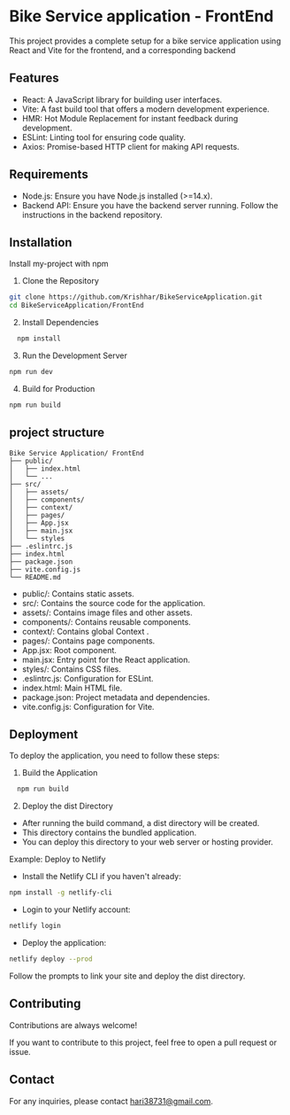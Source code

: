 
# Bike Service application - FrontEnd

This project provides a complete setup for a bike service application using React and Vite for the frontend, and a corresponding backend 



## Features


- React: A JavaScript library for building user interfaces.
- Vite: A fast build tool that offers a modern development experience.
- HMR: Hot Module Replacement for instant feedback during development.
- ESLint: Linting tool for ensuring code quality.
- Axios: Promise-based HTTP client for making API requests.


## Requirements

- Node.js: Ensure you have Node.js installed (>=14.x).
- Backend API: Ensure you have the backend server running. Follow the instructions in the backend repository.
## Installation

Install my-project with npm

1. Clone the Repository

```bash
git clone https://github.com/Krishhar/BikeServiceApplication.git
cd BikeServiceApplication/FrontEnd
```
2. Install Dependencies

```bash
  npm install
```

3. Run the Development Server
```bash
npm run dev
```

4. Build for Production
```bash
npm run build
```


    
## project structure

```
Bike Service Application/ FrontEnd
├── public/
│   ├── index.html
│   └── ...
├── src/
│   ├── assets/
│   ├── components/
│   ├── context/
│   ├── pages/
│   ├── App.jsx
│   ├── main.jsx
│   └── styles
├── .eslintrc.js
├── index.html
├── package.json
├── vite.config.js
└── README.md
```
- public/: Contains static assets.
- src/: Contains the source code for the application.
- assets/: Contains image files and other assets.
- components/: Contains reusable components.
- context/: Contains global Context .
- pages/: Contains page components.
- App.jsx: Root component.
- main.jsx: Entry point for the React application.
- styles/: Contains CSS files.
- .eslintrc.js: Configuration for ESLint.
- index.html: Main HTML file.
- package.json: Project metadata and dependencies.
- vite.config.js: Configuration for Vite.

## Deployment

To deploy the application, you need to follow these steps:

1. Build the Application

```bash
  npm run build
```

2. Deploy the dist Directory

- After running the build command, a dist directory will be created. 
- This directory contains the bundled application. 
- You can deploy this directory to your web server or hosting provider.

 Example: Deploy to Netlify
- Install the Netlify CLI if you haven't already:

``` bash
npm install -g netlify-cli
```
- Login to your Netlify account:
```bash
netlify login
```
- Deploy the application:
```bash
netlify deploy --prod
```
Follow the prompts to link your site and deploy the dist directory.


## Contributing

Contributions are always welcome!

If you want to contribute to this project, feel free to open a pull request or issue.


## Contact

For any inquiries, please contact hari38731@gmail.com.